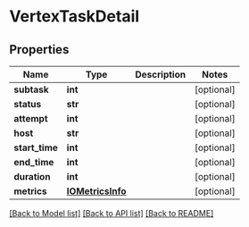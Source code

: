 # VertexTaskDetail

## Properties
Name | Type | Description | Notes
------------ | ------------- | ------------- | -------------
**subtask** | **int** |  | [optional] 
**status** | **str** |  | [optional] 
**attempt** | **int** |  | [optional] 
**host** | **str** |  | [optional] 
**start_time** | **int** |  | [optional] 
**end_time** | **int** |  | [optional] 
**duration** | **int** |  | [optional] 
**metrics** | [**IOMetricsInfo**](IOMetricsInfo.md) |  | [optional] 

[[Back to Model list]](../README.md#documentation-for-models) [[Back to API list]](../README.md#documentation-for-api-endpoints) [[Back to README]](../README.md)

